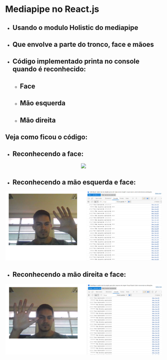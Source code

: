 # Mediapipe no React.js

- ## Usando o modulo Holistic do mediapipe

- ## Que envolve a parte do tronco, face e mãoes

- ## Código implementado printa no console quando é reconhecido:

    - ## Face
    - ## Mão esquerda
    - ## Mão direita

## Veja como ficou o código:

- ## Reconhecendo a face: 
<div align='center'>

<img src="https://github.com/brunossaless/Mediapipe_Studies/blob/main/MediapipeReactJS/.images/face.png" />

</div>

- ## Reconhecendo a mão esquerda e face: 

<div align='center'>

<img src="https://github.com/brunossaless/mediapipe-poc-studies/blob/main/MediapipeReactJS/.images/MaoEsquerda_Face.png" />

</div>

- ## Reconhecendo a mão direita e face: 

<div align='center'>

<img src="https://github.com/brunossaless/mediapipe-poc-studies/blob/main/MediapipeReactJS/.images/MaoDireita_Face.png" />

</div>
